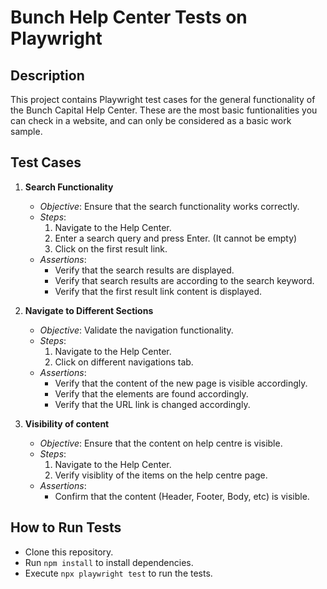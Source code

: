 # Bunch Help Center Tests on Playwright

## Description
This project contains Playwright test cases for the general functionality of the Bunch Capital Help Center. These are the most basic funtionalities you can check in a website, and can only be considered as a basic work sample.

## Test Cases

1. **Search Functionality**
   - *Objective*: Ensure that the search functionality works correctly.
   - *Steps*:
     1. Navigate to the Help Center.
     2. Enter a search query and press Enter. (It cannot be empty)
     3. Click on the first result link.
   - *Assertions*:
     - Verify that the search results are displayed.
     - Verify that search results are according to the search keyword.
     - Verify that the first result link content is displayed.

2. **Navigate to Different Sections**
   - *Objective*: Validate the navigation functionality.
   - *Steps*:
     1. Navigate to the Help Center.
     2. Click on different navigations tab.
   - *Assertions*:
     - Verify that the content of the new page is visible accordingly.
     - Verify that the elements are found accordingly.
     - Verify that the URL link is changed accordingly.

3. **Visibility of content**
   - *Objective*: Ensure that the content on help centre is visible.
   - *Steps*:
     1. Navigate to the Help Center.
     2. Verify visiblity of the items on the help centre page.
   - *Assertions*:
     - Confirm that the content (Header, Footer, Body, etc) is visible.


## How to Run Tests

- Clone this repository.
- Run `npm install` to install dependencies.
- Execute `npx playwright test` to run the tests.
